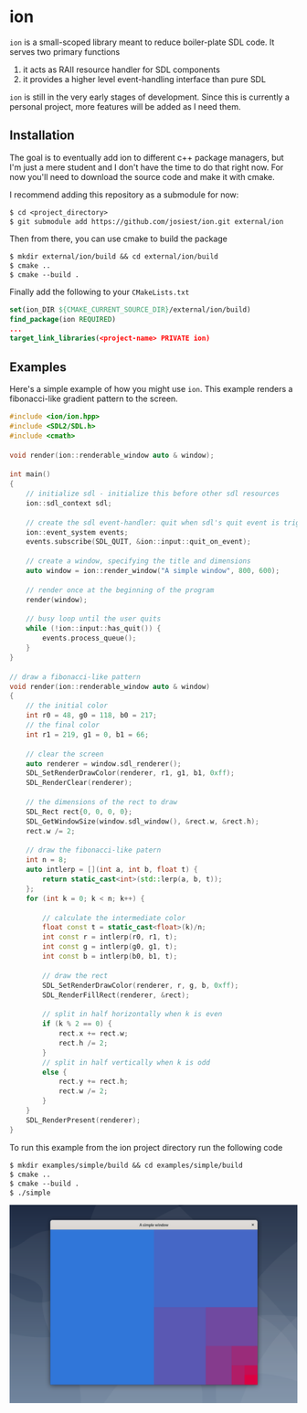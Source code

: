 # ion

`ion` is a small-scoped library meant to reduce boiler-plate SDL code.
It serves two primary functions

1. it acts as RAII resource handler for SDL components
2. it provides a higher level event-handling interface than pure SDL

`ion` is still in the very early stages of development. Since this is currently
a personal project, more features will be added as I need them.

## Installation

The goal is to eventually add ion to different c++ package managers, but I'm
just a mere student and I don't have the time to do that right now. For now
you'll need to download the source code and make it with cmake.

I recommend adding this repository as a submodule for now:

```console
$ cd <project_directory>
$ git submodule add https://github.com/josiest/ion.git external/ion
```

Then from there, you can use cmake to build the package

```console
$ mkdir external/ion/build && cd external/ion/build
$ cmake ..
$ cmake --build .
```

Finally add the following to your `CMakeLists.txt`

```cmake
set(ion_DIR ${CMAKE_CURRENT_SOURCE_DIR}/external/ion/build)
find_package(ion REQUIRED)
...
target_link_libraries(<project-name> PRIVATE ion)
```

## Examples

Here's a simple example of how you might use `ion`. This example renders
a fibonacci-like gradient pattern to the screen.

```cpp
#include <ion/ion.hpp>
#include <SDL2/SDL.h>
#include <cmath>

void render(ion::renderable_window auto & window);

int main()
{
    // initialize sdl - initialize this before other sdl resources
    ion::sdl_context sdl;

    // create the sdl event-handler: quit when sdl's quit event is triggered
    ion::event_system events;
    events.subscribe(SDL_QUIT, &ion::input::quit_on_event);

    // create a window, specifying the title and dimensions
    auto window = ion::render_window("A simple window", 800, 600);

    // render once at the beginning of the program
    render(window);

    // busy loop until the user quits
    while (!ion::input::has_quit()) {
        events.process_queue();
    }
}

// draw a fibonacci-like pattern
void render(ion::renderable_window auto & window)
{
    // the initial color
    int r0 = 48, g0 = 118, b0 = 217;
    // the final color
    int r1 = 219, g1 = 0, b1 = 66;

    // clear the screen
    auto renderer = window.sdl_renderer();
    SDL_SetRenderDrawColor(renderer, r1, g1, b1, 0xff);
    SDL_RenderClear(renderer);

    // the dimensions of the rect to draw
    SDL_Rect rect{0, 0, 0, 0};
    SDL_GetWindowSize(window.sdl_window(), &rect.w, &rect.h);
    rect.w /= 2;

    // draw the fibonacci-like patern
    int n = 8;
    auto intlerp = [](int a, int b, float t) {
        return static_cast<int>(std::lerp(a, b, t));
    };
    for (int k = 0; k < n; k++) {

        // calculate the intermediate color
        float const t = static_cast<float>(k)/n;
        int const r = intlerp(r0, r1, t);
        int const g = intlerp(g0, g1, t);
        int const b = intlerp(b0, b1, t);

        // draw the rect
        SDL_SetRenderDrawColor(renderer, r, g, b, 0xff);
        SDL_RenderFillRect(renderer, &rect);

        // split in half horizontally when k is even
        if (k % 2 == 0) {
            rect.x += rect.w;
            rect.h /= 2;
        }
        // split in half vertically when k is odd
        else {
            rect.y += rect.h;
            rect.w /= 2;
        }
    }
    SDL_RenderPresent(renderer);
}
```

To run this example from the ion project directory run the following code

```console
$ mkdir examples/simple/build && cd examples/simple/build
$ cmake ..
$ cmake --build .
$ ./simple
```

![simple example window](images/simple-example.png)
